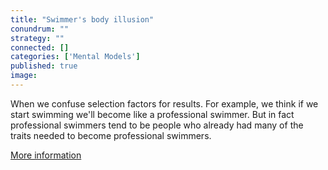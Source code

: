 ```yaml
---
title: "Swimmer's body illusion"
conundrum: ""
strategy: ""
connected: []
categories: ['Mental Models']
published: true
image: 
---
```


When we confuse selection factors for results. For example, we think if we start swimming we'll become like a professional swimmer. But in fact professional swimmers tend to be people who already had many of the traits needed to become professional swimmers.

[More information](http://jesusgilhernandez.com/2013/12/05/the-swimmers-body-illusion/)


